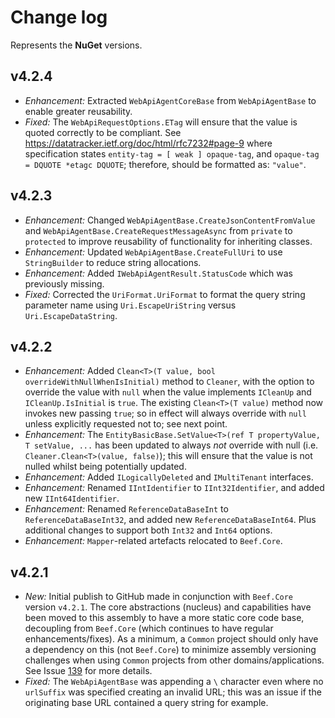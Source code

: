 ﻿# Change log

Represents the **NuGet** versions.

## v4.2.4
- *Enhancement:* Extracted `WebApiAgentCoreBase` from `WebApiAgentBase` to enable greater reusability.
- *Fixed:* The `WebApiRequestOptions.ETag` will ensure that the value is quoted correctly to be compliant. See https://datatracker.ietf.org/doc/html/rfc7232#page-9 where specification states `entity-tag = [ weak ] opaque-tag`, and `opaque-tag = DQUOTE *etagc DQUOTE`; therefore, should be formatted as: `"value"`.

## v4.2.3
- *Enhancement:* Changed `WebApiAgentBase.CreateJsonContentFromValue` and `WebApiAgentBase.CreateRequestMessageAsync` from `private` to `protected` to improve reusability of functionality for inheriting classes.
- *Enhancement:* Updated `WebApiAgentBase.CreateFullUri` to use `StringBuilder` to reduce string allocations.
- *Enhancement:* Added `IWebApiAgentResult.StatusCode` which was previously missing.
- *Fixed:* Corrected the `UriFormat.UriFormat` to format the query string parameter name using `Uri.EscapeUriString` versus `Uri.EscapeDataString`.

## v4.2.2
- *Enhancement:* Added `Clean<T>(T value, bool overrideWithNullWhenIsInitial)` method to `Cleaner`, with the option to override the value with `null` when the value implements `ICleanUp` and `ICleanUp.IsInitial` is `true`. The existing `Clean<T>(T value)` method now invokes new passing `true`; so in effect will always override with `null` unless explicitly requested not to; see next point.
- *Enhancement:* The `EntityBasicBase.SetValue<T>(ref T propertyValue, T setValue, ...` has been updated to always _not_ override with null (i.e. `Cleaner.Clean<T>(value, false)`); this will ensure that the value is not nulled whilst being potentially updated.
- *Enhancement:* Added `ILogicallyDeleted` and `IMultiTenant` interfaces.
- *Enhancement:* Renamed `IIntIdentifier` to `IInt32Identifier`, and added new `IInt64Identifier`.
- *Enhancement:* Renamed `ReferenceDataBaseInt` to `ReferenceDataBaseInt32`, and added new `ReferenceDataBaseInt64`. Plus additional changes to support both `Int32` and `Int64` options.
- *Enhancement:* `Mapper`-related artefacts relocated to `Beef.Core`.

## v4.2.1
- *New:* Initial publish to GitHub made in conjunction with `Beef.Core` version `v4.2.1`. The core abstractions (nucleus) and capabilities have been moved to this assembly to have a more static core code base, decoupling from `Beef.Core` (which continues to have regular enhancements/fixes). As a minimum, a `Common` project should only have a dependency on this (not `Beef.Core`) to minimize assembly versioning challenges when using `Common` projects from other domains/applications. See Issue [139](https://github.com/Avanade/Beef/issues/139) for more details.
- *Fixed:* The `WebApiAgentBase` was appending a `\` character even where no `urlSuffix` was specified creating an invalid URL; this was an issue if the originating base URL contained a query string for example.